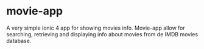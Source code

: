 # movie-app
A very simple ionic 4 app for showing movies info. Movie-app allow for searching, retrieving and displaying info about movies from de IMDB movies database.
